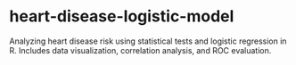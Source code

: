 # heart-disease-logistic-model
Analyzing heart disease risk using statistical tests and logistic regression in R. Includes data visualization, correlation analysis, and ROC evaluation.
